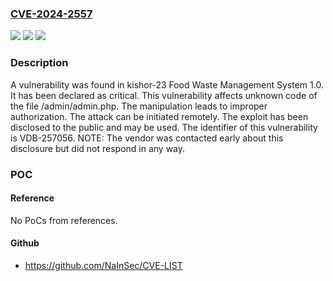### [CVE-2024-2557](https://cve.mitre.org/cgi-bin/cvename.cgi?name=CVE-2024-2557)
![](https://img.shields.io/static/v1?label=Product&message=Food%20Waste%20Management%20System&color=blue)
![](https://img.shields.io/static/v1?label=Version&message=%3D%201.0%20&color=brighgreen)
![](https://img.shields.io/static/v1?label=Vulnerability&message=CWE-285%20Improper%20Authorization&color=brighgreen)

### Description

A vulnerability was found in kishor-23 Food Waste Management System 1.0. It has been declared as critical. This vulnerability affects unknown code of the file /admin/admin.php. The manipulation leads to improper authorization. The attack can be initiated remotely. The exploit has been disclosed to the public and may be used. The identifier of this vulnerability is VDB-257056. NOTE: The vendor was contacted early about this disclosure but did not respond in any way.

### POC

#### Reference
No PoCs from references.

#### Github
- https://github.com/NaInSec/CVE-LIST

